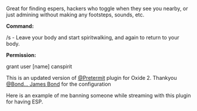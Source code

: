 Great for finding espers, hackers who toggle when they see you nearby, or just admining without making any footsteps, sounds, etc.

**Command:**

/s - Leave your body and start spiritwalking, and again to return to your body.

**Permission:**

grant user [name] canspirit


This is an updated version of [@Pretermit](http://oxidemod.org/members/40816/) plugin for Oxide 2. Thankyou [@Bond... James Bond](http://oxidemod.org/members/12279/) for the configuration


Here is an example of me banning someone while streaming with this plugin for having ESP.
